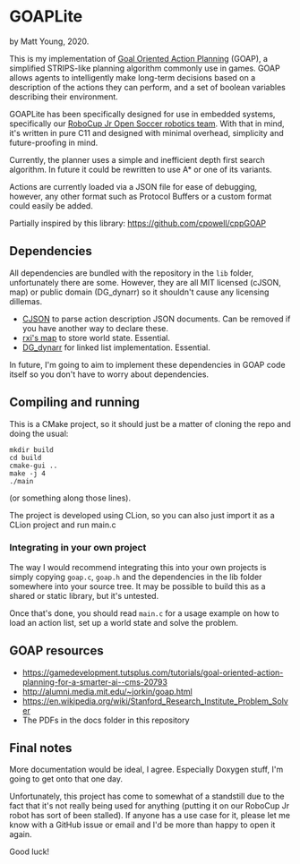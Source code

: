 # GOAPLite
by Matt Young, 2020.

This is my implementation of [Goal Oriented Action Planning](http://alumni.media.mit.edu/~jorkin/goap.html) (GOAP), 
a simplified STRIPS-like planning algorithm commonly use in games. 
GOAP allows agents to intelligently make long-term decisions based on a description of the actions they can perform, 
and a set of boolean variables describing their environment.

GOAPLite has been specifically designed for use in embedded systems, specifically our 
[RoboCup Jr Open Soccer robotics team](https://github.com/TeamOmicron).
With that in mind, it's written in pure C11 and designed with minimal overhead, simplicity and future-proofing in mind.

Currently, the planner uses a simple and inefficient depth first search algorithm. In future it could be rewritten to use
A* or one of its variants. 

Actions are currently loaded via a JSON file for ease of debugging, however, any other format
such as Protocol Buffers or a custom format could easily be added.

Partially inspired by this library: https://github.com/cpowell/cppGOAP

## Dependencies
All dependencies are bundled with the repository in the `lib` folder, unfortunately there are some. However, they are all
MIT licensed (cJSON, map) or public domain (DG_dynarr) so it shouldn't cause any licensing dillemas.

- [CJSON](https://github.com/DaveGamble/cJSON) to parse action description JSON documents. Can be removed if you have another way to declare these.
- [rxi's map](https://github.com/rxi/map) to store world state. Essential.
- [DG_dynarr](https://github.com/DanielGibson/Snippets/blob/master/DG_dynarr.h) for linked list implementation. Essential.

In future, I'm going to aim to implement these dependencies in GOAP code itself so you don't have to worry about dependencies.

## Compiling and running
This is a CMake project, so it should just be a matter of cloning the repo and doing the usual:
```
mkdir build
cd build
cmake-gui ..
make -j 4
./main
```
(or something along those lines).

The project is developed using CLion, so you can also just import it as a CLion project and run main.c

### Integrating in your own project
The way I would recommend integrating this into your own projects is simply copying `goap.c`, `goap.h` and the dependencies
in the lib folder somewhere into your source tree. It may be possible to build this as a shared or static library, but it's untested.

Once that's done, you should read `main.c` for a usage example on how to load an action list, set up a world state and
solve the problem.

## GOAP resources
- https://gamedevelopment.tutsplus.com/tutorials/goal-oriented-action-planning-for-a-smarter-ai--cms-20793
- http://alumni.media.mit.edu/~jorkin/goap.html
- https://en.wikipedia.org/wiki/Stanford_Research_Institute_Problem_Solver
- The PDFs in the docs folder in this repository

## Final notes
More documentation would be ideal, I agree. Especially Doxygen stuff, I'm going to get onto that one day.

Unfortunately, this project has come to somewhat of a standstill due to the fact that it's not really being used for anything
(putting it on our RoboCup Jr robot has sort of been stalled). If anyone has a use case for it, please let me know with a 
GitHub issue or email and I'd be more than happy to open it again.

Good luck!